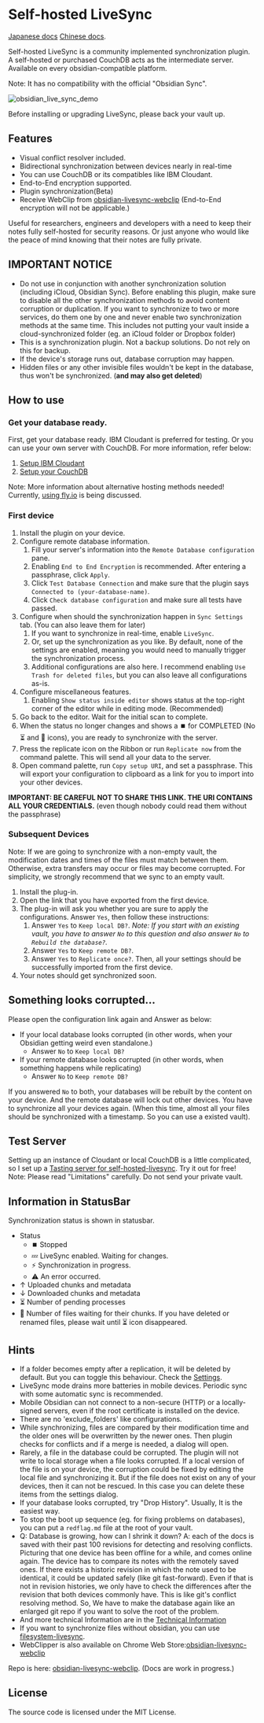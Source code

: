 # Self-hosted LiveSync

[Japanese docs](./README_ja.md) [Chinese docs](./README_cn.md).

Self-hosted LiveSync is a community implemented synchronization plugin.  
A self-hosted or purchased CouchDB acts as the intermediate server. Available on every obsidian-compatible platform.

Note: It has no compatibility with the official "Obsidian Sync".

![obsidian_live_sync_demo](https://user-images.githubusercontent.com/45774780/137355323-f57a8b09-abf2-4501-836c-8cb7d2ff24a3.gif)

Before installing or upgrading LiveSync, please back your vault up.

## Features

-   Visual conflict resolver included.
-   Bidirectional synchronization between devices nearly in real-time
-   You can use CouchDB or its compatibles like IBM Cloudant.
-   End-to-End encryption supported.
-   Plugin synchronization(Beta)
-   Receive WebClip from [obsidian-livesync-webclip](https://chrome.google.com/webstore/detail/obsidian-livesync-webclip/jfpaflmpckblieefkegjncjoceapakdf) (End-to-End encryption will not be applicable.)

Useful for researchers, engineers and developers with a need to keep their notes fully self-hosted for security reasons. Or just anyone who would like the peace of mind knowing that their notes are fully private. 

## IMPORTANT NOTICE

-   Do not use in conjunction with another synchronization solution (including iCloud, Obsidian Sync). Before enabling this plugin, make sure to disable all the other synchronization methods to avoid content corruption or duplication. If you want to synchronize to two or more services, do them one by one and never enable two synchronization methods at the same time.
    This includes not putting your vault inside a cloud-synchronized folder (eg. an iCloud folder or Dropbox folder)
-   This is a synchronization plugin. Not a backup solutions. Do not rely on this for backup.
-   If the device's storage runs out, database corruption may happen.
-   Hidden files or any other invisible files wouldn't be kept in the database, thus won't be synchronized. (**and may also get deleted**)

## How to use

### Get your database ready.

First, get your database ready. IBM Cloudant is preferred for testing. Or you can use your own server with CouchDB. For more information, refer below:
1. [Setup IBM Cloudant](docs/setup_cloudant.md)
2. [Setup your CouchDB](docs/setup_own_server.md)

Note: More information about alternative hosting methods needed! Currently, [using fly.io](https://github.com/vrtmrz/obsidian-livesync/discussions/85) is being discussed.

### First device

1. Install the plugin on your device.
2. Configure remote database information.
	1. Fill your server's information into the `Remote Database configuration` pane.
	2. Enabling `End to End Encryption` is recommended. After entering a passphrase, click `Apply`.
	3. Click `Test Database Connection` and make sure that the plugin says `Connected to (your-database-name)`.
	4. Click `Check database configuration` and make sure all tests have passed.
3. Configure when should the synchronization happen in `Sync Settings` tab. (You can also leave them for later)
	1. If you want to synchronize in real-time, enable `LiveSync`.
	2. Or, set up the synchronization as you like. By default, none of the settings are enabled, meaning you would need to manually trigger the synchronization process.
	3. Additional configurations are also here. I recommend enabling `Use Trash for deleted files`, but you can also leave all configurations as-is.
4. Configure miscellaneous features.
	1. Enabling `Show status inside editor` shows status at the top-right corner of the editor while in editing mode. (Recommended)
5. Go back to the editor. Wait for the initial scan to complete.
6. When the status no longer changes and shows a ⏹️ for COMPLETED (No ⏳ and 🧩 icons), you are ready to synchronize with the server.
7. Press the replicate icon on the Ribbon or run `Replicate now` from the command palette. This will send all your data to the server.
8. Open command palette, run `Copy setup URI`, and set a passphrase. This will export your configuration to clipboard as a link for you to import into your other devices.

**IMPORTANT: BE CAREFUL NOT TO SHARE THIS LINK. THE URI CONTAINS ALL YOUR CREDENTIALS.** (even though nobody could read them without the passphrase)

### Subsequent Devices

Note: If we are going to synchronize with a non-empty vault, the modification dates and times of the files must match between them. Otherwise, extra transfers may occur or files may become corrupted.
For simplicity, we strongly recommend that we sync to an empty vault.

1. Install the plug-in.
2. Open the link that you have exported from the first device.
3. The plug-in will ask you whether you are sure to apply the configurations. Answer `Yes`, then follow these instructions:
	1. Answer `Yes` to `Keep local DB?`.
		*Note: If you start with an existing vault, you have to answer `No` to this question and also answer `No` to `Rebuild the database?`.*
	2. Answer `Yes` to `Keep remote DB?`.
	3. Answer `Yes` to `Replicate once?`.
	Then, all your settings should be successfully imported from the first device.
4. Your notes should get synchronized soon.

## Something looks corrupted...

Please open the configuration link again and Answer as below:
- If your local database looks corrupted (in other words, when your Obsidian getting weird even standalone.)
	- Answer `No` to `Keep local DB?`
- If your remote database looks corrupted (in other words, when something happens while replicating)
	- Answer `No` to `Keep remote DB?`

If you answered `No` to both, your databases will be rebuilt by the content on your device. And the remote database will lock out other devices. You have to synchronize all your devices again. (When this time, almost all your files should be synchronized with a timestamp. So you can use a existed vault).

## Test Server

Setting up an instance of Cloudant or local CouchDB is a little complicated, so I set up a [Tasting server for self-hosted-livesync](https://olstaste.vrtmrz.net/). Try it out for free!  
Note: Please read "Limitations" carefully. Do not send your private vault.

## Information in StatusBar

Synchronization status is shown in statusbar.

-   Status
    -   ⏹️ Stopped
    -   💤 LiveSync enabled. Waiting for changes.
    -   ⚡️ Synchronization in progress.
    -   ⚠ An error occurred.
-   ↑ Uploaded chunks and metadata
-   ↓ Downloaded chunks and metadata
-   ⏳ Number of pending processes
-   🧩 Number of files waiting for their chunks.
If you have deleted or renamed files, please wait until ⏳ icon disappeared.


## Hints
-   If a folder becomes empty after a replication, it will be deleted by default. But you can toggle this behaviour. Check the [Settings](docs/settings.md).
-   LiveSync mode drains more batteries in mobile devices. Periodic sync with some automatic sync is recommended.
-   Mobile Obsidian can not connect to a non-secure (HTTP) or a locally-signed servers, even if the root certificate is installed on the device.
-   There are no 'exclude_folders' like configurations.
-   While synchronizing, files are compared by their modification time and the older ones will be overwritten by the newer ones. Then plugin checks for conflicts and if a merge is needed, a dialog will open.
-   Rarely, a file in the database could be corrupted. The plugin will not write to local storage when a file looks corrupted. If a local version of the file is on your device, the corruption could be fixed by editing the local file and synchronizing it. But if the file does not exist on any of your devices, then it can not be rescued. In this case you can delete these items from the settings dialog.
-   If your database looks corrupted, try "Drop History". Usually, It is the easiest way.
-   To stop the boot up sequence (eg. for fixing problems on databases), you can put a `redflag.md` file at the root of your vault.
-   Q: Database is growing, how can I shrink it down?
    A: each of the docs is saved with their past 100 revisions for detecting and resolving conflicts. Picturing that one device has been offline for a while, and comes online again. The device has to compare its notes with the remotely saved ones. If there exists a historic revision in which the note used to be identical, it could be updated safely (like git fast-forward). Even if that is not in revision histories, we only have to check the differences after the revision that both devices commonly have. This is like git's conflict resolving method. So, We have to make the database again like an enlarged git repo if you want to solve the root of the problem.
-   And more technical Information are in the [Technical Information](docs/tech_info.md)
-   If you want to synchronize files without obsidian, you can use [filesystem-livesync](https://github.com/vrtmrz/filesystem-livesync).
-   WebClipper is also available on Chrome Web Store:[obsidian-livesync-webclip](https://chrome.google.com/webstore/detail/obsidian-livesync-webclip/jfpaflmpckblieefkegjncjoceapakdf)

Repo is here: [obsidian-livesync-webclip](https://github.com/vrtmrz/obsidian-livesync-webclip). (Docs are work in progress.)

## License

The source code is licensed under the MIT License.
